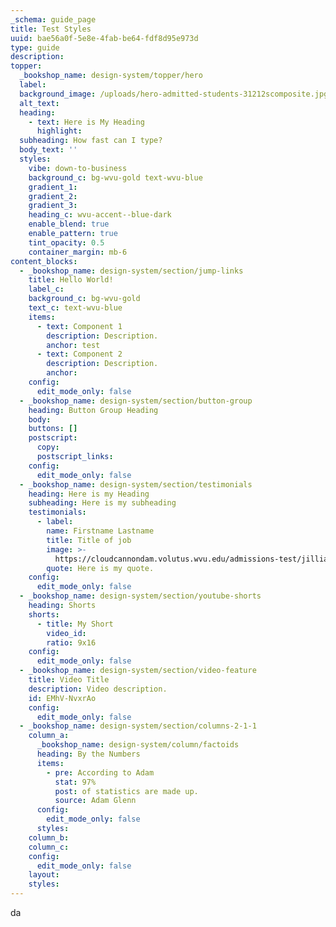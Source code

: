 ```yaml
---
_schema: guide_page
title: Test Styles
uuid: bae56a0f-5e8e-4fab-be64-fdf8d95e973d
type: guide
description:
topper:
  _bookshop_name: design-system/topper/hero
  label:
  background_image: /uploads/hero-admitted-students-31212scomposite.jpg
  alt_text:
  heading:
    - text: Here is My Heading
      highlight:
  subheading: How fast can I type?
  body_text: ''
  styles:
    vibe: down-to-business
    background_c: bg-wvu-gold text-wvu-blue
    gradient_1:
    gradient_2:
    gradient_3:
    heading_c: wvu-accent--blue-dark
    enable_blend: true
    enable_pattern: true
    tint_opacity: 0.5
    container_margin: mb-6
content_blocks:
  - _bookshop_name: design-system/section/jump-links
    title: Hello World!
    label_c:
    background_c: bg-wvu-gold
    text_c: text-wvu-blue
    items:
      - text: Component 1
        description: Description.
        anchor: test
      - text: Component 2
        description: Description.
        anchor:
    config:
      edit_mode_only: false
  - _bookshop_name: design-system/section/button-group
    heading: Button Group Heading
    body:
    buttons: []
    postscript:
      copy:
      postscript_links:
    config:
      edit_mode_only: false
  - _bookshop_name: design-system/section/testimonials
    heading: Here is my Heading
    subheading: Here is my subheading
    testimonials:
      - label:
        name: Firstname Lastname
        title: Title of job
        image: >-
          https://cloudcannondam.volutus.wvu.edu/admissions-test/jillian-cutout.webp
        quote: Here is my quote.
    config:
      edit_mode_only: false
  - _bookshop_name: design-system/section/youtube-shorts
    heading: Shorts
    shorts:
      - title: My Short
        video_id:
        ratio: 9x16
    config:
      edit_mode_only: false
  - _bookshop_name: design-system/section/video-feature
    title: Video Title
    description: Video description.
    id: EMhV-NvxrAo
    config:
      edit_mode_only: false
  - _bookshop_name: design-system/section/columns-2-1-1
    column_a:
      _bookshop_name: design-system/column/factoids
      heading: By the Numbers
      items:
        - pre: According to Adam
          stat: 97%
          post: of statistics are made up.
          source: Adam Glenn
      config:
        edit_mode_only: false
      styles:
    column_b:
    column_c:
    config:
      edit_mode_only: false
    layout:
    styles:
---
```

da